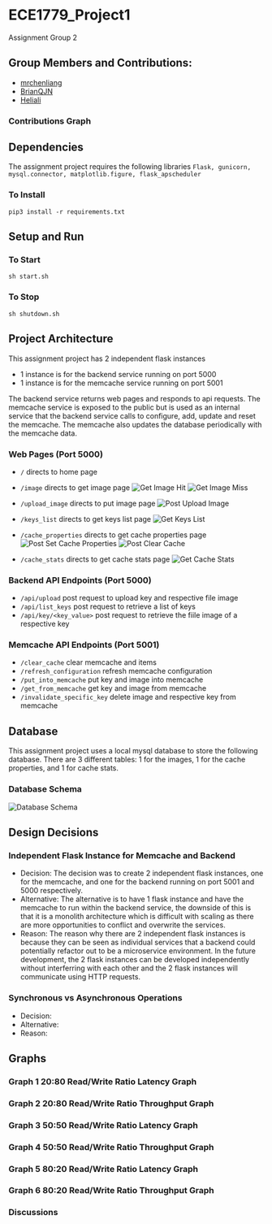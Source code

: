 # ECE1779_Project1
Assignment Group 2

## Group Members and Contributions:
- [mrchenliang](https://github.com/mrchenliang)
- [BrianQJN](https://github.com/BrianQJN)
- [Heliali](https://github.com/Heliali)
### Contributions Graph
<!-- Insert Graph Here -->

## Dependencies
The assignment project requires the following libraries `Flask, gunicorn, mysql.connector, matplotlib.figure, flask_apscheduler`
### To Install
`pip3 install -r requirements.txt`
## Setup and Run
### To Start
`sh start.sh`
### To Stop
`sh shutdown.sh`

## Project Architecture
This assignment project has 2 independent flask instances
- 1 instance is for the backend service running on port 5000
- 1 instance is for the memcache service running on port 5001

The backend service returns web pages and responds to api requests. The memcache service is exposed to the public but is used as an internal service that the backend service calls to configure, add, update and reset the memcache. The memcache also updates the database periodically with the memcache data.

### Web Pages (Port 5000)
- `/` directs to home page
- `/image` directs to get image page
![Get Image Hit](https://github.com/mrchenliang/ECE1779_Project1/blob/main/static/get%20image%20hit%20%26%20post%20clear_cache.jpeg)
![Get Image Miss](https://github.com/mrchenliang/ECE1779_Project1/blob/main/static/get%20image%20miss.jpeg)

- `/upload_image` directs to put image page
![Post Upload Image](https://github.com/mrchenliang/ECE1779_Project1/blob/main/static/post%20upload_image.jpeg)

- `/keys_list` directs to get keys list page
![Get Keys List](https://github.com/mrchenliang/ECE1779_Project1/blob/main/static/get%20keys_list%20%26%20get%20cache_stats.jpeg)

- `/cache_properties` directs to get cache properties page
![Post Set Cache Properties](https://github.com/mrchenliang/ECE1779_Project1/blob/main/static/post%20cache_properties.jpeg)
![Post Clear Cache](https://github.com/mrchenliang/ECE1779_Project1/blob/main/static/get%20image%20hit%20%26%20post%20clear_cache.jpeg)

- `/cache_stats` directs to get cache stats page
![Get Cache Stats](https://github.com/mrchenliang/ECE1779_Project1/blob/main/static/get%20keys_list%20%26%20get%20cache_stats.jpeg)

### Backend API Endpoints (Port 5000)
- `/api/upload` post request to upload key and respective file image
- `/api/list_keys` post request to retrieve a list of keys
- `/api/key/<key_value>` post request to retrieve the fiile image of a respective key

### Memcache API Endpoints (Port 5001)
- `/clear_cache` clear memcache and items
- `/refresh_configuration` refresh memcache configuration
- `/put_into_memcache` put key and image into memcache
- `/get_from_memcache` get key and image from memcache
- `/invalidate_specific_key` delete image and respective key from memcache

## Database
This assignment project uses a local mysql database to store the following database. There are 3 different tables: 1 for the images, 1 for the cache properties, and 1 for cache stats.

### Database Schema
![Database Schema](https://github.com/mrchenliang/ECE1779_Project1/blob/main/static/database_schema.jpeg)

## Design Decisions

### Independent Flask Instance for Memcache and Backend
- Decision: The decision was to create 2 independent flask instances, one for the memcache, and one for the backend running on port 5001 and 5000 respectively. 
- Alternative: The alternative is to have 1 flask instance and have the memcache to run within the backend service, the downside of this is that it is a monolith architecture which is difficult with scaling as there are more opportunities to conflict and overwrite the services.
- Reason: The reason why there are 2 independent flask instances is because they can be seen as individual services that a backend could potentially refactor out to be a microservice environment. In the future development, the 2 flask instances can be developed independently without interferring with each other and the 2 flask instances will communicate using HTTP requests.

### Synchronous vs Asynchronous Operations
- Decision: 
- Alternative: 
- Reason:
## Graphs

### Graph 1 20:80 Read/Write Ratio Latency Graph
### Graph 2 20:80 Read/Write Ratio Throughput Graph
### Graph 3 50:50 Read/Write Ratio Latency Graph
### Graph 4 50:50 Read/Write Ratio Throughput Graph
### Graph 5 80:20 Read/Write Ratio Latency Graph
### Graph 6 80:20 Read/Write Ratio Throughput Graph
### Discussions



